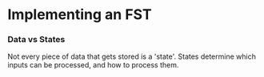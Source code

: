 # Implementing an FST

### Data vs States
Not every piece of data that gets stored is a 'state'. States determine which inputs can be processed, and how to process them.